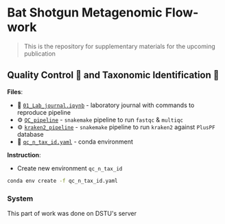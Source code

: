 # Bat Shotgun Metagenomic Flow-work

> This is the repository for supplementary materials for the upcoming publication

## Quality Control 💎 and Taxonomic Identification 🪪

**Files**:
- 📑 [`01_Lab_journal.ipynb`](https://github.com/PopovIILab/BatShotMetaFlow/blob/main/01_QC_n_tax_id/01_Lab_journal.ipynb) - laboratory journal with commands to reproduce pipeline
- ⚙️ [`QC_pipeline`](https://github.com/PopovIILab/BatShotMetaFlow/blob/main/01_QC_n_tax_id/QC_pipeline) - `snakemake` pipeline to run `fastqc` & `multiqc`
- ⚙️ [`kraken2_pipeline`](https://github.com/PopovIILab/BatShotMetaFlow/blob/main/01_QC_n_tax_id/kraken2_pipeline) - `snakemake` pipeline to run `kraken2` against `PlusPF` database
- 📑 [`qc_n_tax_id.yaml`](https://github.com/PopovIILab/BatShotMetaFlow/blob/main/01_QC_n_tax_id/qc_n_tax_id.yaml) - conda environment

**Instruction**:
- Create new environment `qc_n_tax_id`
```bash
conda env create -f qc_n_tax_id.yaml
```

### System

This part of work was done on DSTU's server
